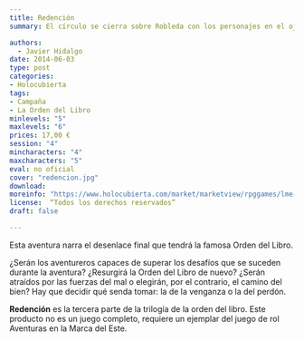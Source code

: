 ```yaml
---
title: Redención
summary: El círculo se cierra sobre Robleda con los personajes en el ojo del huracán que se cierne sobre la ciudad. Tan solo quedan los últimos preparativos para alcanzar el final de la tortuosa senda que los personajes han construido. Es la hora de la verdad, es el momento de llegar a la tan ansiada meta para decidir qué fuerzas se alzan con la victoria final.

authors:
  - Javier Hidalgo
date: 2014-06-03
type: post
categories:
- Holocubierta
tags:
- Campaña
- La Orden del Libro
minlevels: "5"
maxlevels: "6"
prices: 17,00 €
session: "4"
mincharacters: "4"
maxcharacters: "5"
eval: no oficial
cover: "redencion.jpg"
download:
moreinfo: "https://www.holocubierta.com/market/marketview/rpggames/lme-ol3-redencion-detail"
license:  “Todos los derechos reservados”
draft: false

---
```


Esta aventura narra el desenlace final que tendrá la famosa Orden del Libro.

¿Serán los aventureros capaces de superar los desafíos que se suceden durante la aventura? ¿Resurgirá la Orden del Libro de nuevo? ¿Serán atraídos por las fuerzas del mal o elegirán, por el contrario, el camino del bien? Hay que decidir qué senda tomar: la de la venganza o la del perdón.

**Redención** es la tercera parte de la trilogía de la orden del libro. Este producto no es un juego completo, requiere un ejemplar del juego de rol Aventuras en la Marca del Este.
